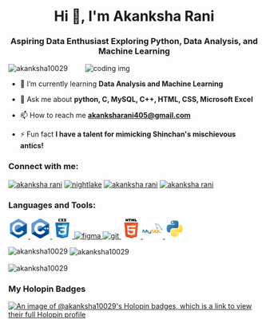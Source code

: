 <h1 align="center">Hi 👋, I'm Akanksha Rani</h1>
<h3 align="center">Aspiring Data Enthusiast Exploring Python, Data Analysis, and Machine Learning</h3>
<img align="right" alt="coding img" width="350" src="https://user-images.githubusercontent.com/74038190/250967618-de30015f-dc5f-4ecf-a49b-ccd2b89776e4.gif"

<p align="left"> <img src="https://komarev.com/ghpvc/?username=akanksha10029&label=Profile%20views&color=0e75b6&style=flat" alt="akanksha10029" /> </p>

- 🌱 I’m currently learning **Data Analysis and Machine Learning**

- 💬 Ask me about **python, C, MySQL, C++, HTML, CSS, Microsoft Excel**

- 📫 How to reach me **akanksharani405@gmail.com**


- ⚡ Fun fact **I have a talent for mimicking Shinchan's mischievous antics!**

<h3 align="left">Connect with me:</h3>
<p align="left">
<a href="https://linkedin.com/in/akanksha rani" target="blank"><img align="center" src="https://raw.githubusercontent.com/rahuldkjain/github-profile-readme-generator/master/src/images/icons/Social/linked-in-alt.svg" alt="akanksha rani" height="30" width="40" /></a>
<a href="https://instagram.com/nightlake" target="blank"><img align="center" src="https://raw.githubusercontent.com/rahuldkjain/github-profile-readme-generator/master/src/images/icons/Social/instagram.svg" alt="nightlake" height="30" width="40" /></a>
<a href="https://www.codechef.com/users/akanksha rani" target="blank"><img align="center" src="https://cdn.jsdelivr.net/npm/simple-icons@3.1.0/icons/codechef.svg" alt="akanksha rani" height="30" width="40" /></a>
<a href="https://www.hackerrank.com/akanksha rani" target="blank"><img align="center" src="https://raw.githubusercontent.com/rahuldkjain/github-profile-readme-generator/master/src/images/icons/Social/hackerrank.svg" alt="akanksha rani" height="30" width="40" /></a>
</p>

<h3 align="left">Languages and Tools:</h3>
<p align="left"> <a href="https://www.cprogramming.com/" target="_blank" rel="noreferrer"> <img src="https://raw.githubusercontent.com/devicons/devicon/master/icons/c/c-original.svg" alt="c" width="40" height="40"/> </a> <a href="https://www.w3schools.com/cpp/" target="_blank" rel="noreferrer"> <img src="https://raw.githubusercontent.com/devicons/devicon/master/icons/cplusplus/cplusplus-original.svg" alt="cplusplus" width="40" height="40"/> </a> <a href="https://www.w3schools.com/css/" target="_blank" rel="noreferrer"> <img src="https://raw.githubusercontent.com/devicons/devicon/master/icons/css3/css3-original-wordmark.svg" alt="css3" width="40" height="40"/> </a> <a href="https://www.figma.com/" target="_blank" rel="noreferrer"> <img src="https://www.vectorlogo.zone/logos/figma/figma-icon.svg" alt="figma" width="40" height="40"/> </a> <a href="https://git-scm.com/" target="_blank" rel="noreferrer"> <img src="https://www.vectorlogo.zone/logos/git-scm/git-scm-icon.svg" alt="git" width="40" height="40"/> </a> <a href="https://www.w3.org/html/" target="_blank" rel="noreferrer"> <img src="https://raw.githubusercontent.com/devicons/devicon/master/icons/html5/html5-original-wordmark.svg" alt="html5" width="40" height="40"/> </a> <a href="https://www.mysql.com/" target="_blank" rel="noreferrer"> <img src="https://raw.githubusercontent.com/devicons/devicon/master/icons/mysql/mysql-original-wordmark.svg" alt="mysql" width="40" height="40"/> </a> <a href="https://www.python.org" target="_blank" rel="noreferrer"> <img src="https://raw.githubusercontent.com/devicons/devicon/master/icons/python/python-original.svg" alt="python" width="40" height="40"/> </a> </p>

<p><img align="left" src="https://github-readme-stats.vercel.app/api/top-langs?username=akanksha10029&show_icons=true&locale=en&layout=compact" alt="akanksha10029" /></p>

<p>&nbsp;<img align="center" src="https://github-readme-stats.vercel.app/api?username=akanksha10029&show_icons=true&locale=en" alt="akanksha10029" /></p>

<p><img align="center" src="https://github-readme-streak-stats.herokuapp.com/?user=akanksha10029&" alt="akanksha10029" /></p>
<h3 align="left">My Holopin Badges</h3>

[![An image of @akanksha10029's Holopin badges, which is a link to view their full Holopin profile](https://holopin.me/akanksha10029)](https://holopin.io/@akanksha10029) 

